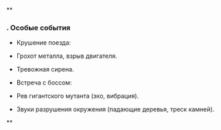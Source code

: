 
**

### . Особые события

- Крушение поезда:
    

- Грохот металла, взрыв двигателя.
    
- Тревожная сирена.
    

- Встреча с боссом:
    

- Рев гигантского мутанта (эхо, вибрация).
    
- Звуки разрушения окружения (падающие деревья, треск камней).
    



**